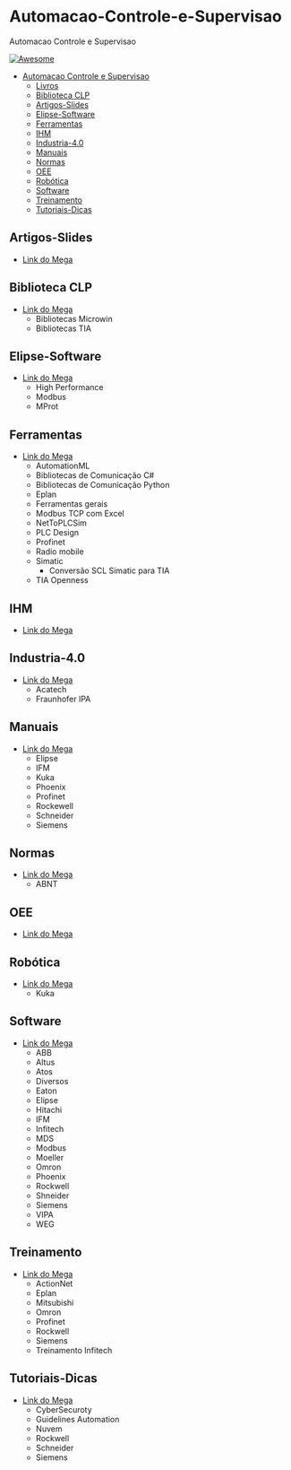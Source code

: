 # Automacao-Controle-e-Supervisao
Automacao Controle e Supervisao

[![Awesome](https://cdn.rawgit.com/sindresorhus/awesome/d7305f38d29fed78fa85652e3a63e154dd8e8829/media/badge.svg)](https://github.com/sindresorhus/awesome)

- [Automacao Controle e Supervisao](#awesome-)
    - [Livros](#livros)
    - [Biblioteca CLP](#Biblioteca-clp)
    - [Artigos-Slides](#Artigos-Slides)
    - [Elipse-Software](#Elipse-Software)
    - [Ferramentas](#Ferramentas)
    - [IHM](#IHM)
    - [Industria-4.0](#Industria-4.0)
    - [Manuais](#Manuais)
    - [Normas](#Normas)
    - [OEE](#OEE)
    - [Robótica](#Robótica)
    - [Software](#Software)
    - [Treinamento](#Treinamento)
    - [Tutoriais-Dicas](#Tutoriais-Dicas)

## Artigos-Slides
- [Link do Mega](https://mega.nz/#F!ZoBRGCBC!b7KSUi-Ix10AtUREqCN8Iw!JlwUFaZC)

## Biblioteca CLP
- [Link do Mega](https://mega.nz/#F!ZoBRGCBC!b7KSUi-Ix10AtUREqCN8Iw!ll4wkCgb)
    - Bibliotecas Microwin
    - Bibliotecas TIA

## Elipse-Software
- [Link do Mega](https://mega.nz/#F!ZoBRGCBC!b7KSUi-Ix10AtUREqCN8Iw!dw4kyCYC)
    - High Performance
    - Modbus
    - MProt


## Ferramentas
- [Link do Mega](https://mega.nz/#F!ZoBRGCBC!b7KSUi-Ix10AtUREqCN8Iw!454GjQzS)
    - AutomationML
    - Bibliotecas de Comunicação C#
    - Bibliotecas de Comunicação Python
    - Eplan
    - Ferramentas gerais
    - Modbus TCP com Excel
    - NetToPLCSim
    - PLC Design
    - Profinet
    - Radio mobile
    - Simatic
        - Conversão SCL Simatic para TIA
    - TIA Openness

## IHM
- [Link do Mega](https://mega.nz/#F!ZoBRGCBC!b7KSUi-Ix10AtUREqCN8Iw!c85AyCRT)


## Industria-4.0
- [Link do Mega](https://mega.nz/#F!ZoBRGCBC!b7KSUi-Ix10AtUREqCN8Iw!gggCQSID)
    - Acatech
    - Fraunhofer IPA

## Manuais
- [Link do Mega](https://mega.nz/#F!ZoBRGCBC!b7KSUi-Ix10AtUREqCN8Iw!F14iCQSD)
    - Elipse
    - IFM
    - Kuka
    - Phoenix
    - Profinet
    - Rockewell
    - Schneider
    - Siemens

## Normas
- [Link do Mega](https://mega.nz/#F!ZoBRGCBC!b7KSUi-Ix10AtUREqCN8Iw!9ogSyQTY)
    - ABNT

## OEE
- [Link do Mega](https://mega.nz/#F!ZoBRGCBC!b7KSUi-Ix10AtUREqCN8Iw!kwpAkQZI)

## Robótica
- [Link do Mega](https://mega.nz/#F!ZoBRGCBC!b7KSUi-Ix10AtUREqCN8Iw!xowwnYzZ)
    - Kuka

## Software
- [Link do Mega](https://mega.nz/#F!ZoBRGCBC!b7KSUi-Ix10AtUREqCN8Iw!N4hWTAqK)
    - ABB
    - Altus
    - Atos
    - Diversos
    - Eaton
    - Elipse
    - Hitachi
    - IFM
    - Infitech
    - MDS
    - Modbus
    - Moeller
    - Omron
    - Phoenix
    - Rockwell
    - Shneider
    - Siemens
    - VIPA
    - WEG

## Treinamento
- [Link do Mega](https://mega.nz/#F!ZoBRGCBC!b7KSUi-Ix10AtUREqCN8Iw!VtpyDKDA)
    - ActionNet
    - Eplan
    - Mitsubishi
    - Omron
    - Profinet
    - Rockwell
    - Siemens
    - Treinamento Infitech

## Tutoriais-Dicas
- [Link do Mega](https://mega.nz/#F!ZoBRGCBC!b7KSUi-Ix10AtUREqCN8Iw!M4ognKzJ)
    - CyberSecuroty
    - Guidelines Automation
    - Nuvem
    - Rockwell
    - Schneider
    - Siemens
